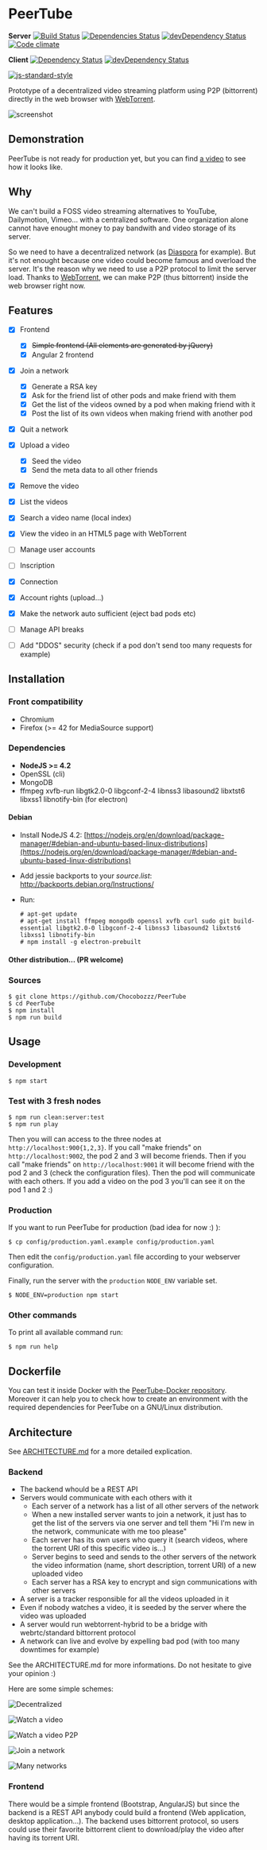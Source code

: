 # PeerTube

**Server**
[![Build Status](https://travis-ci.org/Chocobozzz/PeerTube.svg?branch=master)](https://travis-ci.org/Chocobozzz/PeerTube)
[![Dependencies Status](https://david-dm.org/Chocobozzz/PeerTube.svg)](https://david-dm.org/Chocobozzz/PeerTube)
[![devDependency Status](https://david-dm.org/Chocobozzz/PeerTube/dev-status.svg)](https://david-dm.org/Chocobozzz/PeerTube#info=devDependencies)
[![Code climate](https://codeclimate.com/github/Chocobozzz/PeerTube/badges/gpa.svg)](https://codeclimate.com/github/Chocobozzz/PeerTube)

**Client**
[![Dependency Status](https://david-dm.org/Chocobozzz/PeerTube.svg?path=client)](https://david-dm.org/Chocobozzz/PeerTube?path=client)
[![devDependency Status](https://david-dm.org/Chocobozzz/PeerTube/dev-status.svg?path=client)](https://david-dm.org/Chocobozzz/PeerTube?path=client#info=devDependencies)

[![js-standard-style](https://cdn.rawgit.com/feross/standard/master/badge.svg)](https://github.com/feross/standard)

Prototype of a decentralized video streaming platform using P2P (bittorrent) directly in the web browser with [WebTorrent](https://github.com/feross/webtorrent).

![screenshot](https://lutim.cpy.re/vC2loRww)

## Demonstration

PeerTube is not ready for production yet, but you can find [a video](https://vimeo.com/164881662 "Yes Vimeo, please don't judge me") to see how it looks like.

## Why

We can't build a FOSS video streaming alternatives to YouTube, Dailymotion, Vimeo... with a centralized software. One organization alone cannot have enought money to pay bandwith and video storage of its server.

So we need to have a decentralized network (as [Diaspora](https://github.com/diaspora/diaspora) for example).
But it's not enought because one video could become famous and overload the server.
It's the reason why we need to use a P2P protocol to limit the server load.
Thanks to [WebTorrent](https://github.com/feross/webtorrent), we can make P2P (thus bittorrent) inside the web browser right now.

## Features

- [X] Frontend
  - [X] ~~Simple frontend (All elements are generated by jQuery)~~
  - [X] Angular 2 frontend
- [X] Join a network
  - [X] Generate a RSA key
  - [X] Ask for the friend list of other pods and make friend with them
  - [X] Get the list of the videos owned by a pod when making friend with it
  - [X] Post the list of its own videos when making friend with another pod
- [X] Quit a network
- [X] Upload a video
  - [X] Seed the video
  - [X] Send the meta data to all other friends
- [X] Remove the video
- [X] List the videos
- [X] Search a video name (local index)
- [X] View the video in an HTML5 page with WebTorrent
- [ ]  Manage user accounts
  - [ ] Inscription
  - [X] Connection
  - [X] Account rights (upload...)
- [X] Make the network auto sufficient (eject bad pods etc)
- [ ] Manage API breaks
- [ ] Add "DDOS" security (check if a pod don't send too many requests for example)


## Installation

### Front compatibility

  * Chromium
  * Firefox (>= 42 for MediaSource support)

### Dependencies

  * **NodeJS >= 4.2**
  * OpenSSL (cli)
  * MongoDB
  * ffmpeg xvfb-run libgtk2.0-0 libgconf-2-4 libnss3 libasound2 libxtst6 libxss1 libnotify-bin (for electron)

#### Debian

  * Install NodeJS 4.2: [https://nodejs.org/en/download/package-manager/#debian-and-ubuntu-based-linux-distributions](https://nodejs.org/en/download/package-manager/#debian-and-ubuntu-based-linux-distributions)
  * Add jessie backports to your *source.list*: http://backports.debian.org/Instructions/
  * Run:

        # apt-get update
        # apt-get install ffmpeg mongodb openssl xvfb curl sudo git build-essential libgtk2.0-0 libgconf-2-4 libnss3 libasound2 libxtst6 libxss1 libnotify-bin
        # npm install -g electron-prebuilt

#### Other distribution... (PR welcome)


### Sources

    $ git clone https://github.com/Chocobozzz/PeerTube
    $ cd PeerTube
    $ npm install
    $ npm run build

## Usage

### Development

    $ npm start

### Test with 3 fresh nodes

    $ npm run clean:server:test
    $ npm run play

Then you will can access to the three nodes at `http://localhost:900{1,2,3}`. If you call "make friends" on `http://localhost:9002`, the pod 2 and 3 will become friends. Then if you call "make friends" on `http://localhost:9001` it will become friend with the pod 2 and 3 (check the configuration files). Then the pod will communicate with each others. If you add a video on the pod 3 you'll can see it on the pod 1 and 2 :)

### Production

If you want to run PeerTube for production (bad idea for now :) ):

    $ cp config/production.yaml.example config/production.yaml

Then edit the `config/production.yaml` file according to your webserver configuration.

Finally, run the server with the `production` `NODE_ENV` variable set.

    $ NODE_ENV=production npm start

### Other commands

To print all available command run:

    $ npm run help

## Dockerfile

You can test it inside Docker with the [PeerTube-Docker repository](https://github.com/Chocobozzz/PeerTube-Docker). Moreover it can help you to check how to create an environment with the required dependencies for PeerTube on a GNU/Linux distribution.

## Architecture

See [ARCHITECTURE.md](https://github.com/Chocobozzz/PeerTube/blob/master/ARCHITECTURE.md) for a more detailed explication.

### Backend

  * The backend whould be a REST API
  * Servers would communicate with each others with it
    * Each server of a network has a list of all other servers of the network
    * When a new installed server wants to join a network, it just has to get the list of the servers via one server and tell them "Hi I'm new in the network, communicate with me too please"
    * Each server has its own users who query it (search videos, where the torrent URI of this specific video is...)
    * Server begins to seed and sends to the other servers of the network the video information (name, short description, torrent URI) of a new uploaded video
    * Each server has a RSA key to encrypt and sign communications with other servers
  * A server is a tracker responsible for all the videos uploaded in it
  * Even if nobody watches a video, it is seeded by the server where the video was uploaded
  * A server would run webtorrent-hybrid to be a bridge with webrtc/standard bittorrent protocol
  * A network can live and evolve by expelling bad pod (with too many downtimes for example)

See the ARCHITECTURE.md for more informations. Do not hesitate to give your opinion :)

Here are some simple schemes:

![Decentralized](https://lutim.cpy.re/Q7mnNdJP)

![Watch a video](https://lutim.cpy.re/0riSzAp1)

![Watch a video P2P](https://lutim.cpy.re/OzMSOtxG)

![Join a network](https://lutim.cpy.re/uVjNNRa9)

![Many networks](https://lutim.cpy.re/udTMqcb0)

### Frontend

There would be a simple frontend (Bootstrap, AngularJS) but since the backend is a REST API anybody could build a frontend (Web application, desktop application...).
The backend uses bittorrent protocol, so users could use their favorite bittorrent client to download/play the video after having its torrent URI.
